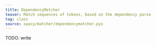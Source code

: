 ```yaml
---
title: DependencyMatcher
teaser: Match sequences of tokens, based on the dependency parse
tag: class
source: spacy/matcher/dependencymatcher.pyx
---
```


TODO: write

